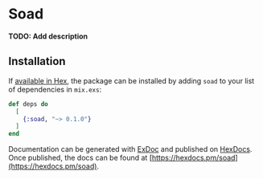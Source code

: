 # Soad

**TODO: Add description**

## Installation

If [available in Hex](https://hex.pm/docs/publish), the package can be installed
by adding `soad` to your list of dependencies in `mix.exs`:

```elixir
def deps do
  [
    {:soad, "~> 0.1.0"}
  ]
end
```

Documentation can be generated with [ExDoc](https://github.com/elixir-lang/ex_doc)
and published on [HexDocs](https://hexdocs.pm). Once published, the docs can
be found at [https://hexdocs.pm/soad](https://hexdocs.pm/soad).

